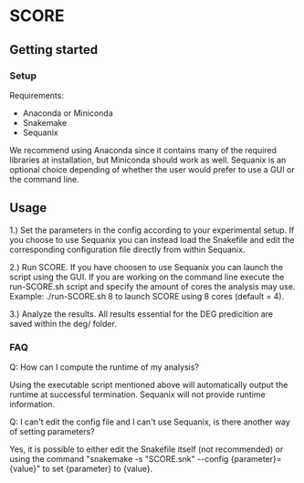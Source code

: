 # SCORE

## Getting started

### Setup

Requirements:
* Anaconda or Miniconda
* Snakemake
* Sequanix

We recommend using Anaconda since it contains many of the required libraries at installation, but Miniconda should work as well. Sequanix is an optional choice depending of whether the user would prefer to use a GUI or the command line.

## Usage

1.) Set the parameters in the config according to your experimental setup. If you choose to use Sequanix you can instead load the Snakefile and edit the corresponding configuration file directly from within Sequanix.

2.) Run SCORE. If you have choosen to use Sequanix you can launch the script using the GUI. If you are working on the command line execute the run-SCORE.sh script and specify the amount of cores the analysis may use. Example: ./run-SCORE.sh 8 to launch SCORE using 8 cores (default = 4).

3.) Analyze the results. All results essential for the DEG predicition are saved within the deg/ folder.

### FAQ

Q: How can I compute the runtime of my analysis?

Using the executable script mentioned above will automatically output the runtime at successful termination. Sequanix will not provide runtime information.

Q: I can't edit the config file and I can't use Sequanix, is there another way of setting parameters?

Yes, it is possible to either edit the Snakefile itself (not recommended) or using the command "snakemake -s "SCORE.snk" --config {parameter}={value}" to set {parameter} to {value}.